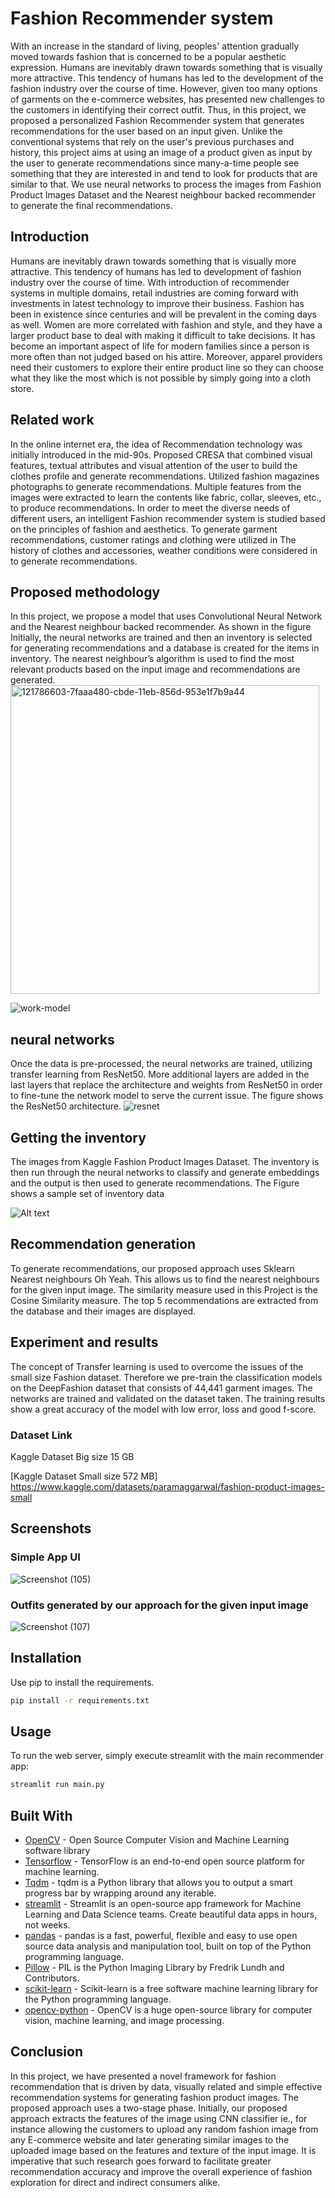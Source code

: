 
# Fashion Recommender system

With an increase in the standard of living, peoples' attention gradually moved towards fashion that is concerned to be a popular aesthetic expression. 
Humans are inevitably drawn towards something that is visually more attractive. This tendency of humans has led to the development of the fashion industry 
over the course of time. However, given too many options of garments on the e-commerce websites, has presented new challenges to the customers in identifying 
their correct outfit. Thus, in this project, we proposed a personalized Fashion Recommender system that generates recommendations for the user based on an input 
given. Unlike the conventional systems that rely on the user's previous purchases and history, this project aims at using an image of a product given as input by 
the user to generate recommendations since many-a-time people see something that they are interested in and tend to look for products that are similar to that. 
We use neural networks to process the images from Fashion Product Images Dataset and the Nearest neighbour backed recommender to generate the final recommendations.

## Introduction

Humans are inevitably drawn towards something that is visually more attractive. This tendency of 
humans has led to development of fashion industry over the course of time. With introduction of 
recommender systems in multiple domains, retail industries are coming forward with investments in 
latest technology to improve their business. Fashion has been in existence since centuries and will be 
prevalent in the coming days as well. Women are more correlated with fashion and style, and they 
have a larger product base to deal with making it difficult to take decisions. It has become an important 
aspect of life for modern families since a person is more often than not judged based on his attire. 
Moreover, apparel providers need their customers to explore their entire product line so they can 
choose what they like the most which is not possible by simply going into a cloth store.

## Related work

In the online internet era, the idea of Recommendation technology was initially introduced in the mid-90s. Proposed CRESA that combined visual features, textual attributes and visual attention of 
the user to build the clothes profile and generate recommendations. Utilized fashion magazines 
photographs to generate recommendations. Multiple features from the images were extracted to learn 
the contents like fabric, collar, sleeves, etc., to produce recommendations. In order to meet the 
diverse needs of different users, an intelligent Fashion recommender system is studied based on 
the principles of fashion and aesthetics. To generate garment recommendations, customer ratings and 
clothing were utilized in The history of clothes and accessories, weather conditions were 
considered in to generate recommendations.

##  Proposed methodology

In this project, we propose a model that uses Convolutional Neural Network and the Nearest 
neighbour backed recommender. As shown in the figure Initially, the neural networks are trained and then 
an inventory is selected for generating recommendations and a database is created for the items in 
inventory. The nearest neighbour’s algorithm is used to find the most relevant products based on the 
input image and recommendations are generated.
<img width="494" alt="121786603-7faaa480-cbde-11eb-856d-953e1f7b9a44" src="https://user-images.githubusercontent.com/89743011/170476148-5c472690-675b-4907-91c4-9b9804668f6f.png">

![work-model](https://user-images.githubusercontent.com/89743011/170476738-cdfcd048-8bfd-450c-ad58-20ec025d5b7c.png)



## neural networks

Once the data is pre-processed, the neural networks are trained, utilizing transfer learning 
from ResNet50. More additional layers are added in the last layers that replace the architecture and 
weights from ResNet50 in order to fine-tune the network model to serve the current issue. The figure
 shows the ResNet50 architecture.
![resnet](https://user-images.githubusercontent.com/89743011/170465253-0e491c0c-10d7-4db9-b678-36ab2ae56004.png)


## Getting the inventory

The images from Kaggle Fashion Product Images Dataset. The 
inventory is then run through the neural networks to classify and generate embeddings and the output 
is then used to generate recommendations. The Figure shows a sample set of inventory data

![Alt text](https://github.com/sonu275981/Clothing-recommender-system/blob/1e51a0d1db0e171e8d496524aa95a0098241fb1b/Demo/inventry.png?raw=true "Face-Recognition-Attendance-System")

## Recommendation generation

To generate recommendations, our proposed approach uses Sklearn Nearest neighbours Oh Yeah. This allows us to find the nearest neighbours for the 
given input image. The similarity measure used in this Project is the Cosine Similarity measure. The top 5 
recommendations are extracted from the database and their images are displayed.

## Experiment and results

The concept of Transfer learning is used to overcome the issues of the small size Fashion dataset. 
Therefore we pre-train the classification models on the DeepFashion dataset that consists of 44,441
garment images. The networks are trained and validated on the dataset taken. The training results 
show a great accuracy of the model with low error, loss and good f-score.

### Dataset Link
Kaggle Dataset Big size 15 GB

[Kaggle Dataset Small size 572 MB]
https://www.kaggle.com/datasets/paramaggarwal/fashion-product-images-small

## Screenshots

### Simple App UI
![Screenshot (105)](https://user-images.githubusercontent.com/89743011/170464439-56930532-6d7b-4649-b009-09eebfa5a75b.png)

### Outfits generated by our approach for the given input image

![Screenshot (107)](https://user-images.githubusercontent.com/89743011/170464638-15a88b15-fd4c-4ac6-9be5-13a72b0b31a1.png)


## Installation

Use pip to install the requirements.

~~~bash
pip install -r requirements.txt
~~~

## Usage

To run the web server, simply execute streamlit with the main recommender app:

```bash
streamlit run main.py
```

## Built With

- [OpenCV]() - Open Source Computer Vision and Machine Learning software library
- [Tensorflow]() - TensorFlow is an end-to-end open source platform for machine learning.
- [Tqdm]() - tqdm is a Python library that allows you to output a smart progress bar by wrapping around any iterable.
- [streamlit]() - Streamlit is an open-source app framework for Machine Learning and Data Science teams. Create beautiful data apps in hours, not weeks.
- [pandas]() - pandas is a fast, powerful, flexible and easy to use open source data analysis and manipulation tool, built on top of the Python programming language.
- [Pillow]() - PIL is the Python Imaging Library by Fredrik Lundh and Contributors.
- [scikit-learn]() - Scikit-learn is a free software machine learning library for the Python programming language.
- [opencv-python]() - OpenCV is a huge open-source library for computer vision, machine learning, and image processing.

## Conclusion

In this project, we have presented a novel framework for fashion recommendation that is driven by data, 
visually related and simple effective recommendation systems for generating fashion product images. 
The proposed approach uses a two-stage phase. Initially, our proposed approach extracts the features 
of the image using CNN classifier ie., for instance allowing the customers to upload any random 
fashion image from any E-commerce website and later generating similar images to the uploaded image 
based on the features and texture of the input image. It is imperative that such research goes forward 
to facilitate greater recommendation accuracy and improve the overall experience of fashion 
exploration for direct and indirect consumers alike.

